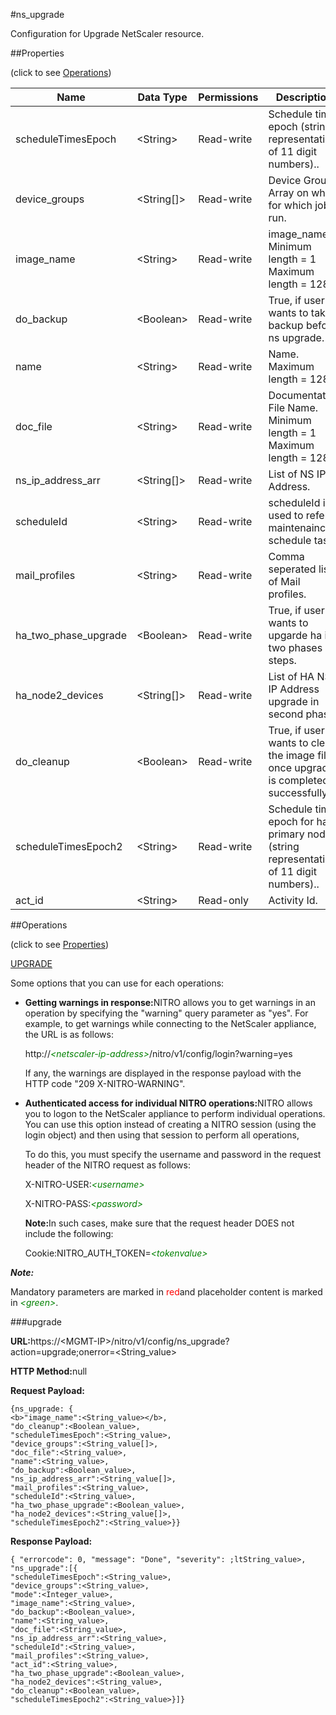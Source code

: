 #ns_upgrade

Configuration for Upgrade NetScaler resource.


##Properties 
<span>(click to see [Operations](#opera))</span>


<table><thead><tr><th>Name</th><th>Data Type</th><th>Permissions</th><th>Description</th></tr></thead><tbody><tr><td>scheduleTimesEpoch</td><td>&lt;String></td><td>Read-write</td><td>Schedule time epoch (string representation of 11 digit numbers)..</td></tr><tr><td>device_groups</td><td>&lt;String[]></td><td>Read-write</td><td>Device Group Array on which for which job is run.</td></tr><tr><td>image_name</td><td>&lt;String></td><td>Read-write</td><td>image_name.<br>Minimum length = 1<br>Maximum length = 128</td></tr><tr><td>do_backup</td><td>&lt;Boolean></td><td>Read-write</td><td>True, if user wants to take backup before ns upgrade.</td></tr><tr><td>name</td><td>&lt;String></td><td>Read-write</td><td>Name.<br>Maximum length = 128</td></tr><tr><td>doc_file</td><td>&lt;String></td><td>Read-write</td><td>Documentation File Name.<br>Minimum length = 1<br>Maximum length = 128</td></tr><tr><td>ns_ip_address_arr</td><td>&lt;String[]></td><td>Read-write</td><td>List of NS IP Address.</td></tr><tr><td>scheduleId</td><td>&lt;String></td><td>Read-write</td><td>scheduleId is used to refer maintenaince schedule task.</td></tr><tr><td>mail_profiles</td><td>&lt;String></td><td>Read-write</td><td>Comma seperated list of Mail profiles.</td></tr><tr><td>ha_two_phase_upgrade</td><td>&lt;Boolean></td><td>Read-write</td><td>True, if user wants to upgarde ha in two phases or steps.</td></tr><tr><td>ha_node2_devices</td><td>&lt;String[]></td><td>Read-write</td><td>List of HA NS IP Address upgrade in second phase.</td></tr><tr><td>do_cleanup</td><td>&lt;Boolean></td><td>Read-write</td><td>True, if user wants to clean the image files once upgrade is completed successfully.</td></tr><tr><td>scheduleTimesEpoch2</td><td>&lt;String></td><td>Read-write</td><td>Schedule time epoch for ha primary node (string representation of 11 digit numbers)..</td></tr><tr><td>act_id</td><td>&lt;String></td><td>Read-only</td><td>Activity Id.</td></tr></tbody></table>
##Operations 
<span>(click to see [Properties](#prope))</span>


[UPGRADE](#up)


Some options that you can use for each operations:
<ul><li><p><b>Getting warnings in response:</b>NITRO allows you to get warnings in an operation by specifying the "warning" query parameter as "yes". For example, to get warnings while connecting to the NetScaler appliance, the URL is as follows:</p><p>http://<span style="color:green;font-style:italic;">&lt;netscaler-ip-address&gt;</span>/nitro/v1/config/login?warning=yes</p><p>If any, the warnings are displayed in the response payload with the HTTP code "209 X-NITRO-WARNING".</p></li><li><p><b>Authenticated access for individual NITRO operations:</b>NITRO allows you to logon to the NetScaler appliance to perform individual operations. You can use this option instead of creating a NITRO session (using the login object) and then using that session to perform all operations,</p><p>To do this, you must specify the username and password in the request header of the NITRO request as follows:</p><p>X-NITRO-USER:<span style="color:green;font-style:italic;">&lt;username&gt;</span></p><p>X-NITRO-PASS:<span style="color:green;font-style:italic;">&lt;password&gt;</span></p><p><b>Note:</b>In such cases, make sure that the request header DOES not include the following:</p><p>Cookie:NITRO_AUTH_TOKEN=<span style="color:green;font-style:italic;">&lt;tokenvalue&gt;</span></p></li></ul>



***Note:*** 
Mandatory parameters are marked in <span style="color:#FF0000;">red</span>and placeholder content is marked in <span style="color:green;font-style:italic">&lt;green&gt;</span>.

###upgrade



<b>URL:</b>https://&lt;MGMT-IP&gt;/nitro/v1/config/ns_upgrade?action=upgrade;onerror=&lt;String_value&gt;
<b>HTTP Method:</b>null
<b>Request Payload: </b>```{ns_upgrade: {<b>"image_name":<String_value></b>,"do_cleanup":<Boolean_value>,"scheduleTimesEpoch":<String_value>,"device_groups":<String_value[]>,"doc_file":<String_value>,"name":<String_value>,"do_backup":<Boolean_value>,"ns_ip_address_arr":<String_value[]>,"mail_profiles":<String_value>,"scheduleId":<String_value>,"ha_two_phase_upgrade":<Boolean_value>,"ha_node2_devices":<String_value[]>,"scheduleTimesEpoch2":<String_value>}}```
<b>Response Payload: </b>```{ "errorcode": 0, "message": "Done", "severity": ;ltString_value>, "ns_upgrade":[{"scheduleTimesEpoch":<String_value>,"device_groups":<String_value>,"mode":<Integer_value>,"image_name":<String_value>,"do_backup":<Boolean_value>,"name":<String_value>,"doc_file":<String_value>,"ns_ip_address_arr":<String_value>,"scheduleId":<String_value>,"mail_profiles":<String_value>,"act_id":<String_value>,"ha_two_phase_upgrade":<Boolean_value>,"ha_node2_devices":<String_value>,"do_cleanup":<Boolean_value>,"scheduleTimesEpoch2":<String_value>}]}```



